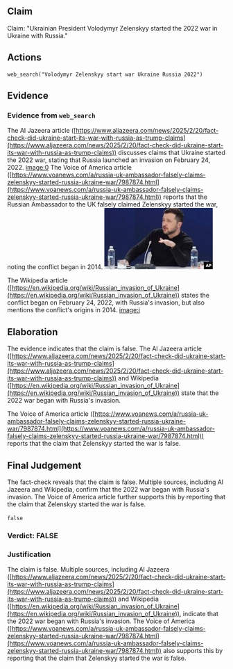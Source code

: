 ## Claim
Claim: "Ukrainian President Volodymyr Zelenskyy started the 2022 war in Ukraine with Russia."

## Actions
```
web_search("Volodymyr Zelenskyy start war Ukraine Russia 2022")
```

## Evidence
### Evidence from `web_search`
The Al Jazeera article ([https://www.aljazeera.com/news/2025/2/20/fact-check-did-ukraine-start-its-war-with-russia-as-trump-claims](https://www.aljazeera.com/news/2025/2/20/fact-check-did-ukraine-start-its-war-with-russia-as-trump-claims)) discusses claims that Ukraine started the 2022 war, stating that Russia launched an invasion on February 24, 2022. <image:0> The Voice of America article ([https://www.voanews.com/a/russia-uk-ambassador-falsely-claims-zelenskyy-started-russia-ukraine-war/7987874.html](https://www.voanews.com/a/russia-uk-ambassador-falsely-claims-zelenskyy-started-russia-ukraine-war/7987874.html)) reports that the Russian Ambassador to the UK falsely claimed Zelenskyy started the war, noting the conflict began in 2014. ![image 2119](media/2025-08-07_19-49-1754596191-724117.jpg)

The Wikipedia article ([https://en.wikipedia.org/wiki/Russian_invasion_of_Ukraine](https://en.wikipedia.org/wiki/Russian_invasion_of_Ukraine)) states the conflict began on February 24, 2022, with Russia's invasion, but also mentions the conflict's origins in 2014. <image:i>


## Elaboration
The evidence indicates that the claim is false. The Al Jazeera article ([https://www.aljazeera.com/news/2025/2/20/fact-check-did-ukraine-start-its-war-with-russia-as-trump-claims](https://www.aljazeera.com/news/2025/2/20/fact-check-did-ukraine-start-its-war-with-russia-as-trump-claims)) and Wikipedia ([https://en.wikipedia.org/wiki/Russian_invasion_of_Ukraine](https://en.wikipedia.org/wiki/Russian_invasion_of_Ukraine)) state that the 2022 war began with Russia's invasion.

The Voice of America article ([https://www.voanews.com/a/russia-uk-ambassador-falsely-claims-zelenskyy-started-russia-ukraine-war/7987874.html](https://www.voanews.com/a/russia-uk-ambassador-falsely-claims-zelenskyy-started-russia-ukraine-war/7987874.html)) reports that the claim that Zelenskyy started the war is false.


## Final Judgement
The fact-check reveals that the claim is false. Multiple sources, including Al Jazeera and Wikipedia, confirm that the 2022 war began with Russia's invasion. The Voice of America article further supports this by reporting that the claim that Zelenskyy started the war is false.

`false`


### Verdict: FALSE

### Justification
The claim is false. Multiple sources, including Al Jazeera ([https://www.aljazeera.com/news/2025/2/20/fact-check-did-ukraine-start-its-war-with-russia-as-trump-claims](https://www.aljazeera.com/news/2025/2/20/fact-check-did-ukraine-start-its-war-with-russia-as-trump-claims)) and Wikipedia ([https://en.wikipedia.org/wiki/Russian_invasion_of_Ukraine](https://en.wikipedia.org/wiki/Russian_invasion_of_Ukraine)), indicate that the 2022 war began with Russia's invasion. The Voice of America ([https://www.voanews.com/a/russia-uk-ambassador-falsely-claims-zelenskyy-started-russia-ukraine-war/7987874.html](https://www.voanews.com/a/russia-uk-ambassador-falsely-claims-zelenskyy-started-russia-ukraine-war/7987874.html)) also supports this by reporting that the claim that Zelenskyy started the war is false.
